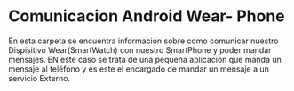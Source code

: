 # Comunicacion Android Wear- Phone

En esta carpeta se encuentra información sobre como comunicar nuestro Dispisitivo Wear(SmartWatch) con nuestro SmartPhone y poder mandar mensajes.
EN este caso se trata de una pequeña aplicación que manda un mensaje al teléfono y es este el encargado de mandar un mensaje a un servicio Externo.
